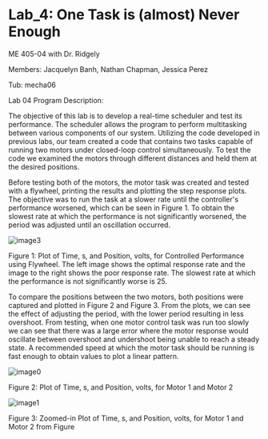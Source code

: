 # Lab_4: One Task is (almost) Never Enough

ME 405-04 with Dr. Ridgely

Members: Jacquelyn Banh, Nathan Chapman, Jessica Perez

Tub: mecha06

Lab 04 Program Description:

The objective of this lab is to develop a real-time scheduler and test its performance. The scheduler allows the program to perform multitasking between various components of our system. Utilizing the code developed in previous labs, our team created a code that contains two tasks capable of running two motors under closed-loop control simultaneously. To test the code we examined the motors through different distances and held them at the desired positions. 

Before testing both of the motors, the motor task was created and tested with a flywheel, printing the results and plotting the step response plots. The objective was to run the task at a slower rate until the controller's performance worsened, which can be seen in Figure 1. To obtain the slowest rate at which the performance is not significantly worsened, the period was adjusted until an oscillation occurred. 

![image3](https://github.com/NathanCo2/Lab_4/assets/156122419/eb932449-82f5-4941-acce-ae79ec47e3e9)

Figure 1: Plot of Time, s, and Position, volts, for Controlled Performance using Flywheel. The left image shows the optimal response rate and the image to the right shows the poor response rate. The slowest rate at which the performance is not significantly worse is 25.  

To compare the positions between the two motors, both positions were captured and plotted in Figure 2 and Figure 3. From the plots, we can see the effect of adjusting the period, with the lower period resulting in less overshoot. From testing, when one motor control task was run too slowly we can see that there was a large error where the motor response would oscillate between overshoot and undershoot being unable to reach a steady state. A recommended speed at which the motor task should be running is fast enough to obtain values to plot a linear pattern. 

![image0](https://github.com/NathanCo2/Lab_4/assets/156122419/4ae39982-bd4c-48e7-91cb-c5445c1f4d76)

Figure 2: Plot of Time, s, and Position, volts, for Motor 1 and Motor 2

![image1](https://github.com/NathanCo2/Lab_4/assets/156122419/ad1a4b9d-0043-488f-a7cb-f872176cb579)

Figure 3: Zoomed-in Plot of Time, s, and Position, volts, for Motor 1 and Motor 2 from Figure 
